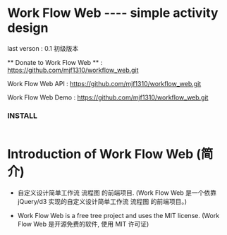 Work Flow Web ---- simple activity design  
============
last verson :  0.1 初级版本


** Donate to Work Flow Web ** : https://github.com/mjf1310/workflow_web.git


Work Flow Web API : https://github.com/mjf1310/workflow_web.git


Work Flow Web Demo : https://github.com/mjf1310/workflow_web.git

### INSTALL
```

```

Introduction of Work Flow Web (简介)
============
* 自定义设计简单工作流 流程图 的前端项目.
(Work Flow Web 是一个依靠 jQuery/d3 实现的自定义设计简单工作流 流程图 的前端项目。)

* Work Flow Web is a free tree project and uses the MIT license. 
(Work Flow Web 是开源免费的软件, 使用 MIT 许可证)

